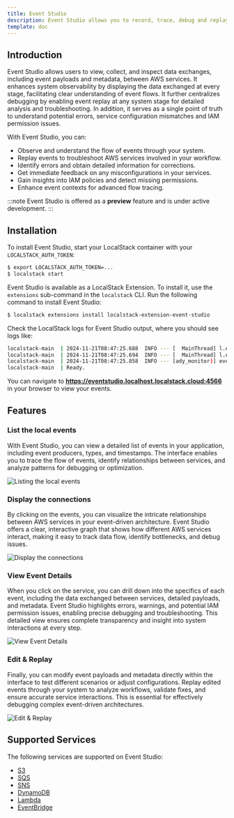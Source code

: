 ```yaml
---
title: Event Studio
description: Event Studio allows you to record, trace, debug and replay any events exchanged between AWS services.
template: doc
---
```


## Introduction

Event Studio allows users to view, collect, and inspect data exchanges, including event payloads and metadata, between AWS services.
It enhances system observability by displaying the data exchanged at every stage, facilitating clear understanding of event flows.
It further centralizes debugging by enabling event replay at any system stage for detailed analysis and troubleshooting.
In addition, it serves as a single point of truth to understand potential errors, service configuration mismatches and IAM permission issues.

With Event Studio, you can:

- Observe and understand the flow of events through your system.
- Replay events to troubleshoot AWS services involved in your workflow.
- Identify errors and obtain detailed information for corrections.
- Get immediate feedback on any misconfigurations in your services.
- Gain insights into IAM policies and detect missing permissions.
- Enhance event contexts for advanced flow tracing.

:::note
Event Studio is offered as a **preview** feature and is under active development.
:::

## Installation

To install Event Studio, start your LocalStack container with your `LOCALSTACK_AUTH_TOKEN`:

```bash
$ export LOCALSTACK_AUTH_TOKEN=...
$ localstack start
```

Event Studio is available as a LocalStack Extension.
To install it, use the `extensions` sub-command in the `localstack` CLI.
Run the following command to install Event Studio:

```bash
$ localstack extensions install localstack-extension-event-studio
```

Check the LocalStack logs for Event Studio output, where you should see logs like:

```bash
localstack-main  | 2024-11-21T08:47:25.688  INFO --- [  MainThread] l.e.patterns.webapp        : eventstudio extension available at http://localhost.localstack.cloud:4566/_extension/eventstudio
localstack-main  | 2024-11-21T08:47:25.694  INFO --- [  MainThread] l.e.patterns.webapp        : eventstudio extension available at http://eventstudio.localhost.localstack.cloud:4566
localstack-main  | 2024-11-21T08:47:25.858  INFO --- [ady_monitor)] eventstudio.extension      : Extension Loaded
localstack-main  | Ready.
```

You can navigate to **https://eventstudio.localhost.localstack.cloud:4566** in your browser to view your events.

## Features

### List the local events

With Event Studio, you can view a detailed list of events in your application, including event producers, types, and timestamps.
The interface enables you to trace the flow of events, identify relationships between services, and analyze patterns for debugging or optimization.

![Listing the local events](/images/aws/listing-local-events.png)

### Display the connections

By clicking on the events, you can visualize the intricate relationships between AWS services in your event-driven architecture.
Event Studio offers a clear, interactive graph that shows how different AWS services interact, making it easy to track data flow, identify bottlenecks, and debug issues.

![Display the connections](/images/aws/display-the-connections.png)

### View Event Details

When you click on the service, you can drill down into the specifics of each event, including the data exchanged between services, detailed payloads, and metadata.
Event Studio highlights errors, warnings, and potential IAM permission issues, enabling precise debugging and troubleshooting.
This detailed view ensures complete transparency and insight into system interactions at every step.

![View Event Details](/images/aws/view-event-details.png)

### Edit & Replay

Finally, you can modify event payloads and metadata directly within the interface to test different scenarios or adjust configurations.
Replay edited events through your system to analyze workflows, validate fixes, and ensure accurate service interactions.
This is essential for effectively debugging complex event-driven architectures.

![Edit & Replay](/images/aws/edit-and-replay.png)

## Supported Services

The following services are supported on Event Studio:

- [S3](/aws/services/s3)
- [SQS](/aws/services/sqs/)
- [SNS](/aws/services/sns/)
- [DynamoDB](/aws/services/dynamodb/)
- [Lambda](/aws/services/lambda/)
- [EventBridge](/aws/services//events/)
